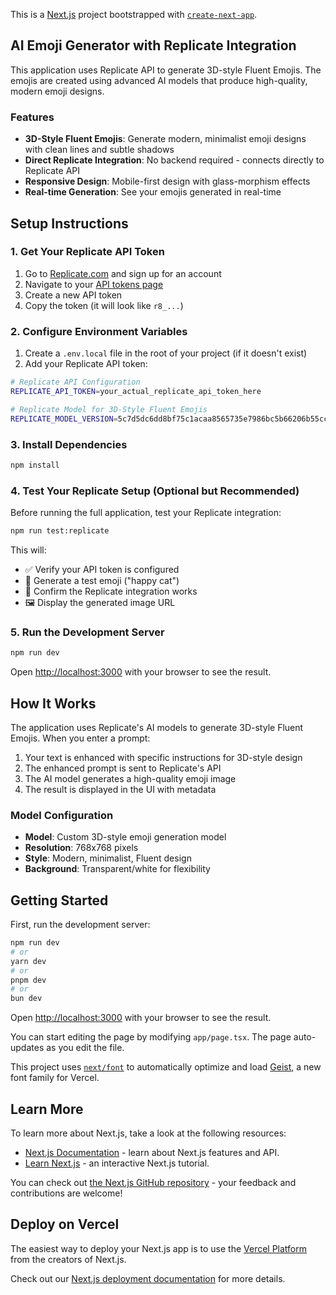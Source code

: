 This is a [Next.js](https://nextjs.org) project bootstrapped with [`create-next-app`](https://nextjs.org/docs/app/api-reference/cli/create-next-app).

## AI Emoji Generator with Replicate Integration

This application uses Replicate API to generate 3D-style Fluent Emojis. The emojis are created using advanced AI models that produce high-quality, modern emoji designs.

### Features
- **3D-Style Fluent Emojis**: Generate modern, minimalist emoji designs with clean lines and subtle shadows
- **Direct Replicate Integration**: No backend required - connects directly to Replicate API
- **Responsive Design**: Mobile-first design with glass-morphism effects
- **Real-time Generation**: See your emojis generated in real-time

## Setup Instructions

### 1. Get Your Replicate API Token

1. Go to [Replicate.com](https://replicate.com) and sign up for an account
2. Navigate to your [API tokens page](https://replicate.com/account/api-tokens)
3. Create a new API token
4. Copy the token (it will look like `r8_...`)

### 2. Configure Environment Variables

1. Create a `.env.local` file in the root of your project (if it doesn't exist)
2. Add your Replicate API token:

```bash
# Replicate API Configuration
REPLICATE_API_TOKEN=your_actual_replicate_api_token_here

# Replicate Model for 3D-Style Fluent Emojis
REPLICATE_MODEL_VERSION=5c7d5dc6dd8bf75c1acaa8565735e7986bc5b66206b55cca93cb72c9bf15ccaa
```

### 3. Install Dependencies

```bash
npm install
```

### 4. Test Your Replicate Setup (Optional but Recommended)

Before running the full application, test your Replicate integration:

```bash
npm run test:replicate
```

This will:
- ✅ Verify your API token is configured
- 🎨 Generate a test emoji ("happy cat")
- 📡 Confirm the Replicate integration works
- 🖼️  Display the generated image URL

### 5. Run the Development Server

```bash
npm run dev
```

Open [http://localhost:3000](http://localhost:3000) with your browser to see the result.

## How It Works

The application uses Replicate's AI models to generate 3D-style Fluent Emojis. When you enter a prompt:

1. Your text is enhanced with specific instructions for 3D-style design
2. The enhanced prompt is sent to Replicate's API
3. The AI model generates a high-quality emoji image
4. The result is displayed in the UI with metadata

### Model Configuration

- **Model**: Custom 3D-style emoji generation model
- **Resolution**: 768x768 pixels
- **Style**: Modern, minimalist, Fluent design
- **Background**: Transparent/white for flexibility

## Getting Started

First, run the development server:

```bash
npm run dev
# or
yarn dev
# or
pnpm dev
# or
bun dev
```

Open [http://localhost:3000](http://localhost:3000) with your browser to see the result.

You can start editing the page by modifying `app/page.tsx`. The page auto-updates as you edit the file.

This project uses [`next/font`](https://nextjs.org/docs/app/building-your-application/optimizing/fonts) to automatically optimize and load [Geist](https://vercel.com/font), a new font family for Vercel.

## Learn More

To learn more about Next.js, take a look at the following resources:

- [Next.js Documentation](https://nextjs.org/docs) - learn about Next.js features and API.
- [Learn Next.js](https://nextjs.org/learn) - an interactive Next.js tutorial.

You can check out [the Next.js GitHub repository](https://github.com/vercel/next.js) - your feedback and contributions are welcome!

## Deploy on Vercel

The easiest way to deploy your Next.js app is to use the [Vercel Platform](https://vercel.com/new?utm_medium=default-template&filter=next.js&utm_source=create-next-app&utm_campaign=create-next-app-readme) from the creators of Next.js.

Check out our [Next.js deployment documentation](https://nextjs.org/docs/app/building-your-application/deploying) for more details.
